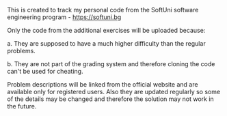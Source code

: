 This is created to track my personal code from the SoftUni software engineering program - https://softuni.bg

Only the code from the additional exercises will be uploaded because:

a. They are supposed to have a much higher difficulty than the regular problems.

b. They are not part of the grading system and therefore cloning the code can't be used for cheating.

Problem descriptions will be linked from the official website and are available only for registered users.
Also they are updated regularly so some of the details may be changed and therefore the solution may not work in the future.
